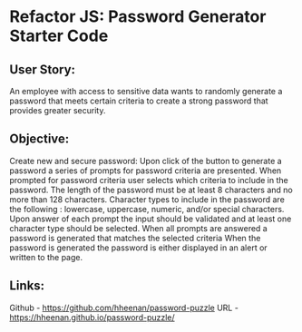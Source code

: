 # Refactor JS: Password Generator Starter Code

## User Story:
An employee with access to sensitive data wants to randomly generate a password that meets certain criteria to create a strong password that provides greater security.

## Objective:
Create new and secure password:
Upon click of the button to generate a password a series of prompts for password criteria are presented.
When prompted for password criteria
user selects which criteria to include in the password.
The length of the password
must be at least 8 characters and no more than 128 characters.
Character types to include in the password are the following : lowercase, uppercase, numeric, and/or special characters.
Upon answer of each prompt the input should be validated and at least one character type should be selected.
When all prompts are answered
a password is generated that matches the selected criteria
When the password is generated the password is either displayed in an alert or written to the page.

## Links:
Github - https://github.com/hheenan/password-puzzle
URL - https://hheenan.github.io/password-puzzle/

